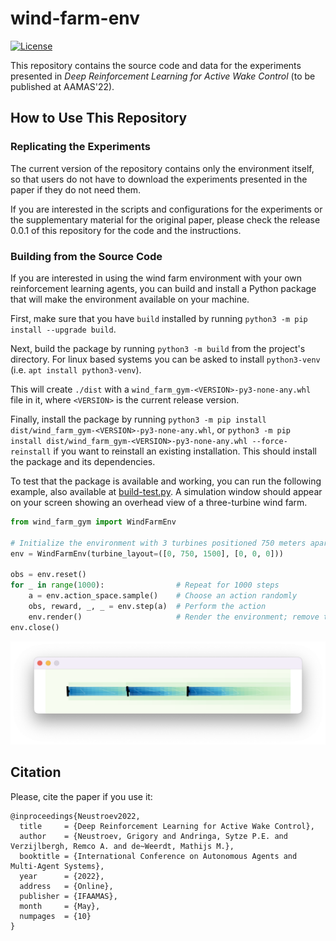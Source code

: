 # wind-farm-env
[![License](https://img.shields.io/badge/License-MIT-blue.svg)](LICENSE)

This repository contains the source code and data for the experiments presented in
_Deep Reinforcement Learning for Active Wake Control_ (to be published at AAMAS'22).

## How to Use This Repository

### Replicating the Experiments

The current version of the repository contains only the environment itself, so that users do not have to download the experiments presented in the paper if they do not need them.

If you are interested in the scripts and configurations for the experiments or the supplementary material for the original paper, please check the release 0.0.1 of this repository for the code and the instructions.

### Building from the Source Code

If you are interested in using the wind farm environment with your own reinforcement learning agents, you can build and
install a Python package that will make the environment available on your machine.

First, make sure that you have `build` installed by running `python3 -m pip install --upgrade build`.

Next, build the package by running `python3 -m build` from the project's directory. For linux based systems you can be asked to install `python3-venv` (i.e. `apt install python3-venv`).

This will create `./dist` with 
a `wind_farm_gym-<VERSION>-py3-none-any.whl` file in it, where `<VERSION>` is the current release version.

Finally, install the package by running `python3 -m pip install dist/wind_farm_gym-<VERSION>-py3-none-any.whl`, or
`python3 -m pip install dist/wind_farm_gym-<VERSION>-py3-none-any.whl --force-reinstall` if you want to reinstall an existing
installation. This should install the package and its dependencies.

To test that the package is available and working, you can run the  following example, also  available at
[build-test.py](https://github.com/AlgTUDelft/wind-farm-env/blob/main/build-test.py). A simulation window should
appear on your screen showing an overhead view of a three-turbine wind farm.

```python
from wind_farm_gym import WindFarmEnv

# Initialize the environment with 3 turbines positioned 750 meters apart in a line
env = WindFarmEnv(turbine_layout=([0, 750, 1500], [0, 0, 0]))

obs = env.reset()
for _ in range(1000):                # Repeat for 1000 steps
    a = env.action_space.sample()    # Choose an action randomly
    obs, reward, _, _ = env.step(a)  # Perform the action
    env.render()                     # Render the environment; remove this line to speed up the process
env.close()
```

![A simulation of an overhead view of a wind farm](build-test.png)

## Citation

Please, cite the paper if you use it:

```
@inproceedings{Neustroev2022,
  title     = {Deep Reinforcement Learning for Active Wake Control},
  author    = {Neustroev, Grigory and Andringa, Sytze P.E. and Verzijlbergh, Remco A. and de~Weerdt, Mathijs M.},
  booktitle = {International Conference on Autonomous Agents and Multi-Agent Systems},
  year      = {2022},
  address   = {Online},
  publisher = {IFAAMAS},
  month     = {May},
  numpages  = {10}
}
```
